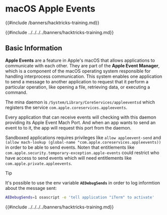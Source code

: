 # macOS Apple Events
{{#include /banners/hacktricks-training.md}}


{{#include ../../../../banners/hacktricks-training.md}}

## Basic Information

**Apple Events** are a feature in Apple's macOS that allows applications to communicate with each other. They are part of the **Apple Event Manager**, which is a component of the macOS operating system responsible for handling interprocess communication. This system enables one application to send a message to another application to request that it perform a particular operation, like opening a file, retrieving data, or executing a command.

The mina daemon is `/System/Library/CoreServices/appleeventsd` which registers the service `com.apple.coreservices.appleevents`.

Every application that can receive events will checking with this daemon providing its Apple Event Mach Port. And when an app wants to send an event to to it, the app will request this port from the daemon.

Sandboxed applications requires privileges like `allow appleevent-send` and `(allow mach-lookup (global-name "com.apple.coreservices.appleevents))` in order to be able to send events. Noten that entitlements like `com.apple.security.temporary-exception.apple-events` could restrict who have access to send events which will need entitlements like `com.apple.private.appleevents`.

> [!TIP]
> It's possible to use the env variable **`AEDebugSends`** in order to log informtion about the message sent:
>
> ```bash
> AEDebugSends=1 osascript -e 'tell application "iTerm" to activate'
> ```

{{#include ../../../../banners/hacktricks-training.md}}

